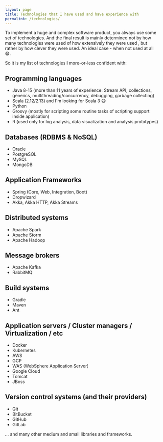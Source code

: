 ```yaml
---
layout: page
title: Technologies that I have used and have experience with
permalink: /technologies/
---
```


To implement a huge and complex software product, you always use some set of technologies. And the final result is mainly determined not by how many technologies were used of how extensively they were used , but rather by how clever they were used.  An ideal case - when not used at all :grin:.

So it is my list of technologies I more-or-less confident with:

## Programming languages
* Java 8-15 (more than 11 years of experience: Stream API, collections, generics, multithreading/concurrency, debugging, garbage collecting)
* Scala (2.12/2.13) and I'm looking for Scala 3 :smiley:
* Python 
* Groovy (mostly for scripting some routine tasks of scripting support inside application)
* R (used only for log analysis, data visualization and analysis prototypes)

## Databases (RDBMS & NoSQL)
* Oracle
* PostgreSQL
* MySQL
* MongoDB

## Application Frameworks
* Spring (Core, Web, Integration, Boot)
* Dropwizard
* Akka, Akka HTTP, Akka Streams

## Distributed systems
* Apache Spark
* Apache Storm
* Apache Hadoop

## Message brokers
* Apache Kafka
* RabbitMQ

## Build systems
* Gradle
* Maven
* Ant

## Application servers / Cluster managers / Virtualization / etc
* Docker
* Kubernetes
* AWS
* GCP
* WAS (WebSphere Application Server)
* Google Cloud
* Tomcat
* JBoss

## Version control systems (and their providers)
* Git
* BitBucket
* GitHub
* GitLab


... and many other medium and small libraries and frameworks.
